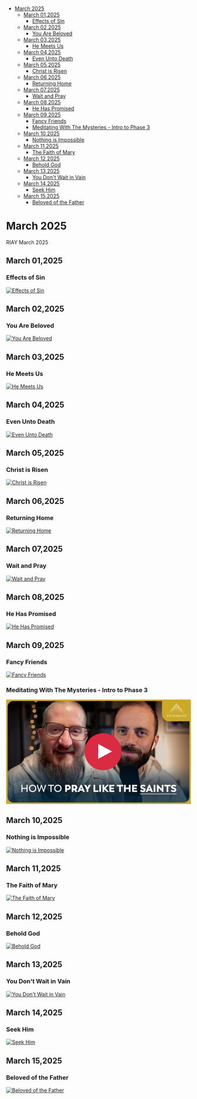 <!-- toc -->

- [March 2025](#march-2025)
  * [March 01,2025](#march-012025)
    + [Effects of Sin](#effects-of-sin)
  * [March 02,2025](#march-022025)
    + [You Are Beloved](#you-are-beloved)
  * [March 03,2025](#march-032025)
    + [He Meets Us](#he-meets-us)
  * [March 04,2025](#march-042025)
    + [Even Unto Death](#even-unto-death)
  * [March 05,2025](#march-052025)
    + [Christ is Risen](#christ-is-risen)
  * [March 06,2025](#march-062025)
    + [Returning Home](#returning-home)
  * [March 07,2025](#march-072025)
    + [Wait and Pray](#wait-and-pray)
  * [March 08,2025](#march-082025)
    + [He Has Promised](#he-has-promised)
  * [March 09,2025](#march-092025)
    + [Fancy Friends](#fancy-friends)
    + [Meditating With The Mysteries - Intro to Phase 3](#meditating-with-the-mysteries---intro-to-phase-3)
  * [March 10,2025](#march-102025)
    + [Nothing is Impossible](#nothing-is-impossible)
  * [March 11,2025](#march-112025)
    + [The Faith of Mary](#the-faith-of-mary)
  * [March 12,2025](#march-122025)
    + [Behold God](#behold-god)
  * [March 13,2025](#march-132025)
    + [You Don't Wait in Vain](#you-dont-wait-in-vain)
  * [March 14,2025](#march-142025)
    + [Seek Him](#seek-him)
  * [March 15,2025](#march-152025)
    + [Beloved of the Father](#beloved-of-the-father)

<!-- tocstop -->

# March 2025

RIAY March 2025

## March 01,2025

### Effects of Sin

[![Effects of Sin](https://raw.githubusercontent.com/linusjf/RIAY/main/March/jpgs/Day60.jpg)](https://youtu.be/4acY2UUFnkM "Effects of Sin")

## March 02,2025

### You Are Beloved

[![You Are Beloved](https://raw.githubusercontent.com/linusjf/RIAY/main/March/jpgs/Day61.jpg)](https://youtu.be/DWAyh_NBxig "You Are Beloved")

## March 03,2025

### He Meets Us

[![He Meets Us](https://raw.githubusercontent.com/linusjf/RIAY/main/March/jpgs/Day62.jpg)](https://youtu.be/hkBJF6EpEKs "He Meets Us")

## March 04,2025

### Even Unto Death

[![Even Unto Death](https://raw.githubusercontent.com/linusjf/RIAY/main/March/jpgs/Day63.jpg)](https://youtu.be/jFRgcmuS2G8 "Even Unto Death")

## March 05,2025

### Christ is Risen

[![Christ is Risen](https://raw.githubusercontent.com/linusjf/RIAY/main/March/jpgs/Day64.jpg)](https://youtu.be/ukldEFtB6sE "Christ is Risen")

## March 06,2025

### Returning Home

[![Returning Home](https://raw.githubusercontent.com/linusjf/RIAY/main/March/jpgs/Day65.jpg)](https://youtu.be/shHa5FsnPEM "Returning Home")

## March 07,2025

### Wait and Pray

[![Wait and Pray](https://raw.githubusercontent.com/linusjf/RIAY/main/March/jpgs/Day66.jpg)](https://youtu.be/MoGAbC67sWE "Wait and Pray")

## March 08,2025

### He Has Promised

[![He Has Promised](https://raw.githubusercontent.com/linusjf/RIAY/main/March/jpgs/Day67.jpg)](https://youtu.be/krn_lVSmiWc "He Has Promised")

## March 09,2025

### Fancy Friends

[![Fancy Friends](https://raw.githubusercontent.com/linusjf/RIAY/main/March/jpgs/Day68.jpg)](https://youtu.be/hBRgXdvfCbU "Fancy Friends")

### Meditating With The Mysteries - Intro to Phase 3

[![Meditating With The Mysteries - Intro to Phase 3](https://raw.githubusercontent.com/linusjf/RIAY/main/March/jpgs/meditating.jpg)](https://youtu.be/IDrilE5sXE8 "Meditating With The Mysteries - Intro to Phase 3")

## March 10,2025

### Nothing is Impossible

[![Nothing is Impossible](https://raw.githubusercontent.com/linusjf/RIAY/main/March/jpgs/Day69.jpg)](https://youtu.be/TXCD4f66I6g "Nothing is Impossible")

## March 11,2025

### The Faith of Mary

[![The Faith of Mary](https://raw.githubusercontent.com/linusjf/RIAY/main/March/jpgs/Day70.jpg)](https://youtu.be/7HD7-y0NIBk "The Faith of Mary")

## March 12,2025

### Behold God

[![Behold God](https://raw.githubusercontent.com/linusjf/RIAY/main/March/jpgs/Day71.jpg)](https://youtu.be/Kubhh7JFEwA "Behold God")

## March 13,2025

### You Don't Wait in Vain

[![You Don't Wait in Vain](https://raw.githubusercontent.com/linusjf/RIAY/main/March/jpgs/Day72.jpg)](https://youtu.be/xuih5Y-coWA "You Don't Wait in Vain")

## March 14,2025

### Seek Him

[![Seek Him](https://raw.githubusercontent.com/linusjf/RIAY/main/March/jpgs/Day73.jpg)](https://youtu.be/aHy3ZmgCEsM "Seek Him")

## March 15,2025

### Beloved of the Father

[![Beloved of the Father](https://raw.githubusercontent.com/linusjf/RIAY/main/March/jpgs/Day74.jpg)](https://youtu.be/ByEx2pE3s0s "Beloved of the Father")
